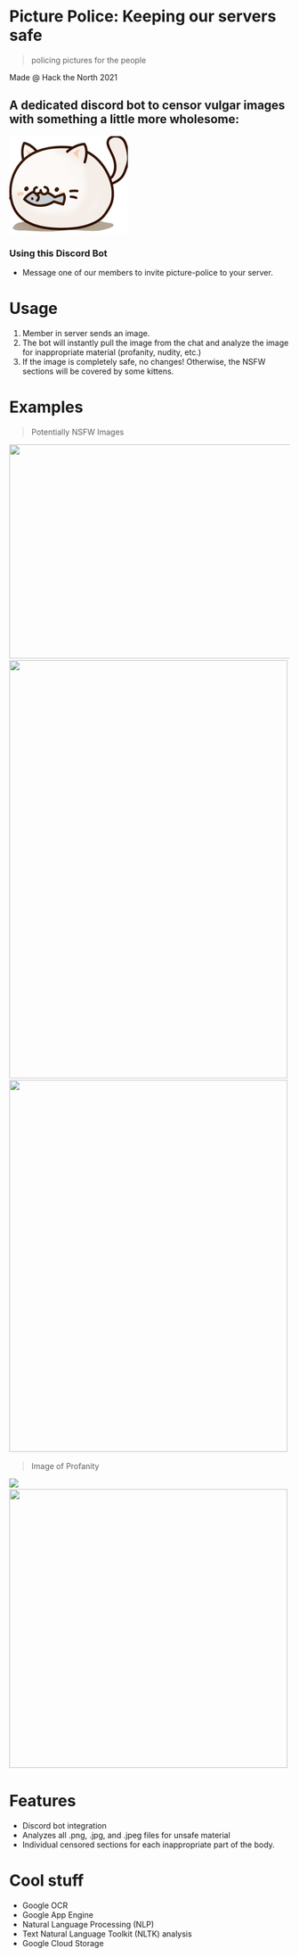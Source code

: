 # Picture Police: Keeping our servers safe

> policing pictures for the people

Made @ Hack the North 2021

## A dedicated discord bot to censor vulgar images with something a little more wholesome:

![cool pic](cat.png)

### Using this Discord Bot
- Message one of our members to invite picture-police to your server.

# Usage

1. Member in server sends an image.
2. The bot will instantly pull the image from the chat and analyze the image for inappropriate material (profanity, nudity, etc.)
3. If the image is completely safe, no changes! Otherwise, the NSFW sections will be covered by some kittens.

# Examples

> Potentially NSFW Images
<img src="https://github.com/Denial404/picture-police/blob/main/readme_images/sfw-1.png" width="512" height="384" />
<img src="https://github.com/Denial404/picture-police/blob/main/readme_images/sfw-2.png" width="500" height="750" />
<img src="https://github.com/Denial404/picture-police/blob/main/readme_images/sfw-anime.png" width="500" height="667" />

> Image of Profanity
<img src="https://github.com/Denial404/picture-police/blob/main/readme_images/profanity-1.png" />
<img src="https://github.com/Denial404/picture-police/blob/main/readme_images/profanity-2.png" width="500" height="500" />

# Features

- Discord bot integration
- Analyzes all .png, .jpg, and .jpeg files for unsafe material
- Individual censored sections for each inappropriate part of the body.

# Cool stuff

- Google OCR
- Google App Engine
- Natural Language Processing (NLP)
- Text Natural Language Toolkit (NLTK) analysis
- Google Cloud Storage
